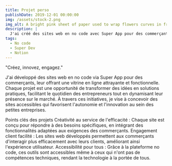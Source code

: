 ```yaml
---
title: Projet perso
publishDate: 2019-12-01 00:00:00
img: /assets/stock-2.png
img_alt: A bright pink sheet of paper used to wrap flowers curves in front of rich blue background
description: |
  J'ai créé des sites web en no code avec Super App pour des commerçants, leur permettant d'optimiser leur gestion et d'améliorer l'engagement client sans compétences techniques.
tags:
  - No code
  - Super Dev
  - Notion
---
```


"Créez, innovez, engagez."

J'ai développé des sites web en no code via Super App pour des commerçants, leur offrant une vitrine en ligne attrayante et fonctionnelle. Chaque projet est une opportunité de transformer des idées en solutions pratiques, facilitant le quotidien des entrepreneurs tout en dynamisant leur présence sur le marché. À travers ces initiatives, je vise à concevoir des sites accessibles qui favorisent l'autonomie et l'innovation au sein des petites entreprises.

Points clés des projets
Créativité au service de l'efficacité : Chaque site est conçu pour répondre à des besoins spécifiques, en intégrant des fonctionnalités adaptées aux exigences des commerçants.
Engagement client facilité : Les sites web développés permettent aux commerçants d'interagir plus efficacement avec leurs clients, améliorant ainsi l'expérience utilisateur.
Accessibilité pour tous : Grâce à la plateforme no code, ces outils sont accessibles même à ceux qui n'ont pas de compétences techniques, rendant la technologie à la portée de tous.
